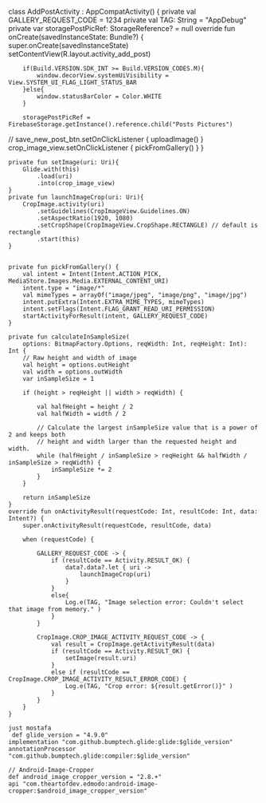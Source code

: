 class AddPostActivity : AppCompatActivity() {
    private val GALLERY_REQUEST_CODE = 1234
    private val TAG: String = "AppDebug"
    private var storagePostPicRef: StorageReference? = null
    override fun onCreate(savedInstanceState: Bundle?) {
        super.onCreate(savedInstanceState)
        setContentView(R.layout.activity_add_post)

        if(Build.VERSION.SDK_INT >= Build.VERSION_CODES.M){
            window.decorView.systemUiVisibility = View.SYSTEM_UI_FLAG_LIGHT_STATUS_BAR
        }else{
            window.statusBarColor = Color.WHITE
        }

        storagePostPicRef = FirebaseStorage.getInstance().reference.child("Posts Pictures")

//        save_new_post_btn.setOnClickListener { uploadImage() }
        crop_image_view.setOnClickListener {
            pickFromGallery()
        }
    }


    private fun setImage(uri: Uri){
        Glide.with(this)
            .load(uri)
            .into(crop_image_view)
    }
    private fun launchImageCrop(uri: Uri){
        CropImage.activity(uri)
            .setGuidelines(CropImageView.Guidelines.ON)
            .setAspectRatio(1920, 1080)
            .setCropShape(CropImageView.CropShape.RECTANGLE) // default is rectangle
            .start(this)
    }


    private fun pickFromGallery() {
        val intent = Intent(Intent.ACTION_PICK, MediaStore.Images.Media.EXTERNAL_CONTENT_URI)
        intent.type = "image/*"
        val mimeTypes = arrayOf("image/jpeg", "image/png", "image/jpg")
        intent.putExtra(Intent.EXTRA_MIME_TYPES, mimeTypes)
        intent.setFlags(Intent.FLAG_GRANT_READ_URI_PERMISSION)
        startActivityForResult(intent, GALLERY_REQUEST_CODE)
    }

    private fun calculateInSampleSize(
        options: BitmapFactory.Options, reqWidth: Int, reqHeight: Int): Int {
        // Raw height and width of image
        val height = options.outHeight
        val width = options.outWidth
        var inSampleSize = 1

        if (height > reqHeight || width > reqWidth) {

            val halfHeight = height / 2
            val halfWidth = width / 2

            // Calculate the largest inSampleSize value that is a power of 2 and keeps both
            // height and width larger than the requested height and width.
            while (halfHeight / inSampleSize > reqHeight && halfWidth / inSampleSize > reqWidth) {
                inSampleSize *= 2
            }
        }

        return inSampleSize
    }
    override fun onActivityResult(requestCode: Int, resultCode: Int, data: Intent?) {
        super.onActivityResult(requestCode, resultCode, data)

        when (requestCode) {

            GALLERY_REQUEST_CODE -> {
                if (resultCode == Activity.RESULT_OK) {
                    data?.data?.let { uri ->
                        launchImageCrop(uri)
                    }
                }
                else{
                    Log.e(TAG, "Image selection error: Couldn't select that image from memory." )
                }
            }

            CropImage.CROP_IMAGE_ACTIVITY_REQUEST_CODE -> {
                val result = CropImage.getActivityResult(data)
                if (resultCode == Activity.RESULT_OK) {
                    setImage(result.uri)
                }
                else if (resultCode == CropImage.CROP_IMAGE_ACTIVITY_RESULT_ERROR_CODE) {
                    Log.e(TAG, "Crop error: ${result.getError()}" )
                }
            }
        }
    }
    
    just mostafa
     def glide_version = "4.9.0"
    implementation "com.github.bumptech.glide:glide:$glide_version"
    annotationProcessor "com.github.bumptech.glide:compiler:$glide_version"

    // Android-Image-Cropper
    def android_image_cropper_version = "2.8.+"
    api "com.theartofdev.edmodo:android-image-cropper:$android_image_cropper_version"

